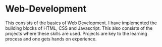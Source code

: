 # Web-Development
This consists of the basics of Web Development. I have implemented the building blocks of HTML, CSS and Javascript. This also consists of the projects where
these skills are used. Projects are key to the learning process and one gets hands on experience.
